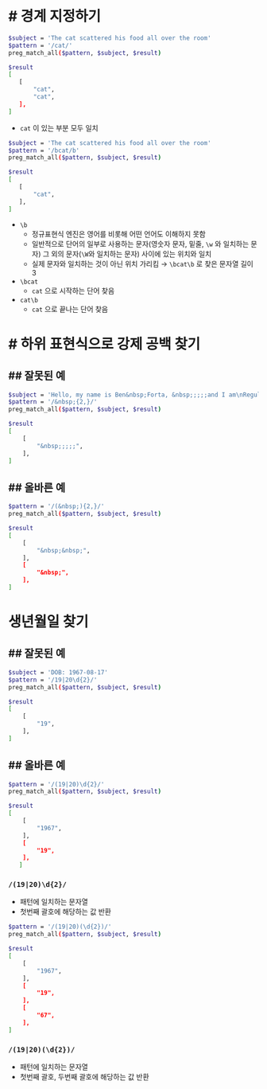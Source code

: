 # # 경계 지정하기
```sh
$subject = 'The cat scattered his food all over the room'
$pattern = '/cat/'
preg_match_all($pattern, $subject, $result)
```
```sh
$result
[
   [
       "cat",
       "cat",
   ],
]
```
- `cat` 이 있는 부분 모두 일치

```sh
$subject = 'The cat scattered his food all over the room'
$pattern = '/bcat/b' 
preg_match_all($pattern, $subject, $result)
```
```sh
$result
[
   [
       "cat",
   ],
]
```

- `\b`
    - 정규표현식 엔진은 영어를 비롯해 어떤 언어도 이해하지 못함
    - 일반적으로 단어의 일부로 사용하는 문자(영숫자 문자, 밑줄, `\w` 와 일치하는 문자) 그 외의 문자(`\W`와 일치하는 문자) 사이에 있는 위치와 일치
    - 실제 문자와 일치하는 것이 아닌 위치 가리킴 &rarr; `\bcat\b` 로 찾은 문자열 길이 3
- `\bcat`
    - `cat` 으로 시작하는 단어 찾음
- `cat\b`
    - `cat` 으로 끝나는 단어 찾음

# # 하위 표현식으로 강제 공백 찾기

## ## 잘못된 예
```sh
$subject = 'Hello, my name is Ben&nbsp;Forta, &nbsp;;;;;and I am\nRegular&nbsp;&nbsp;Expressions, and other subjects.'
$pattern = '/&nbsp;{2,}/'
preg_match_all($pattern, $subject, $result)
```
```sh
$result
[
    [
        "&nbsp;;;;;",
    ],
]
```

## ## 올바른 예
```sh
$pattern = '/(&nbsp;){2,}/'
preg_match_all($pattern, $subject, $result)
```

```sh
$result
[
    [
        "&nbsp;&nbsp;",
    ],
    [
        "&nbsp;",
    ],
]
```

# 생년월일 찾기
## ## 잘못된 예
```sh
$subject = 'DOB: 1967-08-17'
$pattern = '/19|20\d{2}/'
preg_match_all($pattern, $subject, $result)
```
```sh
$result
[
    [
        "19",
    ],
]
```

## ## 올바른 예
```sh
$pattern = '/(19|20)\d{2}/'
preg_match_all($pattern, $subject, $result)
```
```sh
$result
[
    [
        "1967",
    ],
    [
        "19",
    ],
   ]
```
### `/(19|20)\d{2}/`
- 패턴에 일치하는 문자열
- 첫번째 괄호에 해당하는 값 반환

```sh
$pattern = '/(19|20)(\d{2})/'
preg_match_all($pattern, $subject, $result)
```

```sh
$result
[
    [
        "1967",
    ],
    [
        "19",
    ],
    [
        "67",
    ],
]
```

### `/(19|20)(\d{2})/`
- 패턴에 일치하는 문자열
- 첫번째 괄호, 두번째 괄호에 해당하는 값 반환